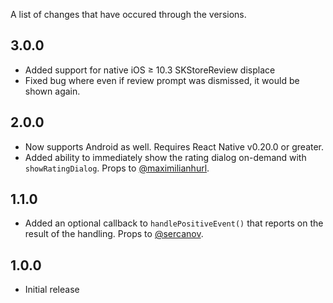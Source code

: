 A list of changes that have occured through the versions.

3.0.0
-----
- Added support for native iOS ≥ 10.3 SKStoreReview displace
- Fixed bug where even if review prompt was dismissed, it would be shown again.

2.0.0
-----

- Now supports Android as well. Requires React Native v0.20.0 or greater.
- Added ability to immediately show the rating dialog on-demand with `showRatingDialog`. Props to [@maximilianhurl](https://github.com/maximilianhurl).


1.1.0
-----

- Added an optional callback to `handlePositiveEvent()` that reports on the result of the handling. Props to [@sercanov](https://github.com/sercanov).


1.0.0
-----

- Initial release